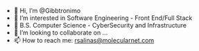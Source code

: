 - 👋 Hi, I’m @Gibbtronimo
- 👀 I’m interested in Software Engineering - Front End/Full Stack
- 🌱 B.S. Computer Science - CyberSecurity and Infrastructure
- 💞️ I’m looking to collaborate on ...
- 📫 How to reach me:
  rsalinas@molecularnet.com


<!---
Gibbtronimo/Gibbtronimo is a ✨ special ✨ repository because its `README.md` (this file) appears on your GitHub profile.
You can click the Preview link to take a look at your changes.
--->
